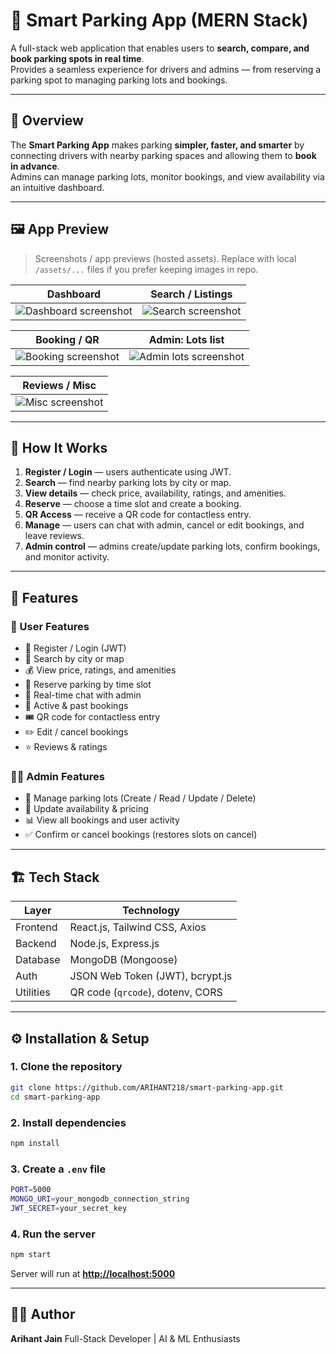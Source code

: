 # 🚗 Smart Parking App (MERN Stack)

A full-stack web application that enables users to **search, compare, and book parking spots in real time**.  
Provides a seamless experience for drivers and admins — from reserving a parking spot to managing parking lots and bookings.

---

## 📘 Overview

The **Smart Parking App** makes parking **simpler, faster, and smarter** by connecting drivers with nearby parking spaces and allowing them to **book in advance**.  
Admins can manage parking lots, monitor bookings, and view availability via an intuitive dashboard.

---

## 🖼️ App Preview

> Screenshots / app previews (hosted assets). Replace with local `/assets/...` files if you prefer keeping images in repo.

| Dashboard | Search / Listings |
|:--:|:--:|
| ![Dashboard screenshot](https://github.com/user-attachments/assets/efb9ce9e-fe3f-435b-85ed-4aac3069c604) | ![Search screenshot](https://github.com/user-attachments/assets/13f1feba-f6f8-40a8-b283-b1b7ccb4c352) |

| Booking / QR | Admin: Lots list |
|:--:|:--:|
| ![Booking screenshot](https://github.com/user-attachments/assets/91fc148b-49a2-45ff-8e79-dfbf253e090a) | ![Admin lots screenshot](https://github.com/user-attachments/assets/42077bf3-7e04-43fd-ab37-96fd7b3bd3cb) |

| Reviews / Misc |
|:--:|
| ![Misc screenshot](https://github.com/user-attachments/assets/824215dd-7505-4423-b7e8-fc991b3c2a3d) |

---
## 🧭 How It Works

1. **Register / Login** — users authenticate using JWT.
2. **Search** — find nearby parking lots by city or map.
3. **View details** — check price, availability, ratings, and amenities.
4. **Reserve** — choose a time slot and create a booking.
5. **QR Access** — receive a QR code for contactless entry.
6. **Manage** — users can chat with admin, cancel or edit bookings, and leave reviews.
7. **Admin control** — admins create/update parking lots, confirm bookings, and monitor activity.

---

## 🧩 Features

### 👥 User Features
- 🔐 Register / Login (JWT)
- 📍 Search by city or map
- 💰 View price, ratings, and amenities
- 📅 Reserve parking by time slot
- 💬 Real-time chat with admin
- 🧾 Active & past bookings
- 🎟️ QR code for contactless entry
- ✏️ Edit / cancel bookings
- ⭐ Reviews & ratings

### 🧑‍💼 Admin Features
- 🏢 Manage parking lots (Create / Read / Update / Delete)
- 💸 Update availability & pricing
- 📊 View all bookings and user activity
- ✅ Confirm or cancel bookings (restores slots on cancel)

---

## 🏗️ Tech Stack

| Layer | Technology |
|---|---|
| Frontend | React.js, Tailwind CSS, Axios |
| Backend | Node.js, Express.js |
| Database | MongoDB (Mongoose) |
| Auth | JSON Web Token (JWT), bcrypt.js |
| Utilities | QR code (`qrcode`), dotenv, CORS |

---


## ⚙️ Installation & Setup

### 1. Clone the repository

```bash
git clone https://github.com/ARIHANT218/smart-parking-app.git
cd smart-parking-app
```

### 2. Install dependencies

```bash
npm install
```

### 3. Create a `.env` file

```bash
PORT=5000
MONGO_URI=your_mongodb_connection_string
JWT_SECRET=your_secret_key
```

### 4. Run the server

```bash
npm start
```

Server will run at **[http://localhost:5000](http://localhost:5000)**

---
## 🧑‍💻 Author

**Arihant Jain**
Full-Stack Developer | AI & ML Enthusiasts 











